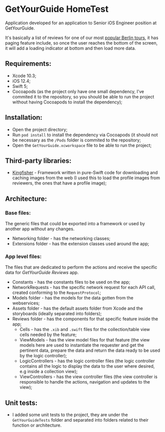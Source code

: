 # GetYourGuide HomeTest

Application developed for an application to Senior iOS Engineer position at GetYourGuide. 

It's basically a list of reviews for one of our most [popular Berlin tours](https://www.getyourguide.com/berlin-l17/tempelhof-2-hour-airport-history-tour-berlin-airlift-more-t23776/), it has paging feature include, so once the user reaches the bottom of the screen, it will add a loading indicator at bottom and then load more data.

## Requirements:

- Xcode 10.3;
- iOS 12.4;
- Swift 5;
- Cocoapods (as the project only have one small dependency, I've commited it to the repository, so you should be able to run the project without having Cocoapods to install the dependency);

## Installation:

- Open the project directory;
- Run `pod install` to install the dependency via Cocoapods (it should not be necessary as the `/Pods` folder is commited to the repository;
- Open the `GetYourGuide.xcworkspace` file to be able to run the project;

## Third-party libraries:

- [Kingfisher](https://github.com/onevcat/Kingfisher) - Framework written in pure-Swift code for downloading and caching images from the web (I used this to load the profile images from reviewers, the ones that have a profile image);

## Architecture:

### Base files:
The generic files that could be exported into a framework or used by another app without any changes.

- Networking folder - has the networking classes;
- Extensions folder - has the extension classes used around the app;

### App level files:
The files that are dedicated to perform the actions and receive the specific data for  _GetYourGuide Reviews_ app.

- Constants - has the constants files to be used on the app;
- NetworkRequests - has the specific network request for each API call, created conforming to the `RequestProtocol`;
- Models folder - has the models for the data gotten from the webservices;
- Assets folder - has the default assets folder from Xcode and the storyboards (ideally separated into folders);
- Reviews folder - has the components for that specific feature inside the app;
  - Cells - has the `.xib` and `.swift` files for the collection/table view cells needed by the feature;
  - ViewModels - has the view model files for that feature (the view models here are used to instantiate the requester and get the pertinent data, prepare the data and return the data ready to be used by the logic controller);
  - LogicControllers - has the logic controller files (the logic controller contains all the logic to display the data to the user where desired, e.g inside a collection view);
  - ViewControllers - has the view controller files (the view controller is responsible to handle the actions, navigation and updates to the view);
  
 ## Unit tests:
 - I added some unit tests to the project, they are under the `GetYourGuideTests` folder and separated into folders related to their function or architecture.
